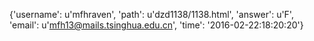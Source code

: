 {'username': u'mfhraven', 'path': u'dzd1138/1138.html', 'answer': u'F', 'email': u'mfh13@mails.tsinghua.edu.cn', 'time': '2016-02-22:18:20:20'}